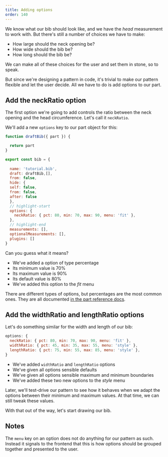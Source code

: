 ```yaml
---
title: Adding options
order: 140
---
```


We know what our bib should look like, and we have the _head_ measurement
to work with. But there's still a number of choices we have to make:

- How large should the neck opening be?
- How wide should the bib be?
- How long should the bib be?

We can make all of these choices for the user and set them in stone, so to speak.

But since we're designing a pattern in code, it's trivial to make our pattern
flexible and let the user decide. All we have to do is add options to our part.

## Add the neckRatio option

The first option we're going to add controls the ratio between the neck opening
and the head circumference. Let's call it `neckRatio`.

We'll add a new `options` key to our part object for this:

```design/src/bib.mjs
function draftBib({ part }) {

  return part
}

export const bib = {
 
  name: 'tutorial.bib',
  draft: draftBib,[],
  from: false,
  hide: {
  self: false,
  from: false,
  after: false
  },
  // highlight-start
  options: {
    neckRatio: { pct: 80, min: 70, max: 90, menu: 'fit' },
  },
  // highlight-end
  measurements: [],
  optionalMeasurements: [],
  plugins: []
}

```

Can you guess what it means?

- We've added a option of type percentage
- Its minimum value is 70%
- Its maximum value is 90%
- Its default value is 80%
- We've added this option to the *fit* menu

<Note>

There are different types of options, but percentages are the most common ones.
They are all documented [in the part reference docs](/reference/api/part/config/options).

</Note>

## Add the widthRatio and lengthRatio options

Let's do something similar for the width and length of our bib:

```design/src/bib.mjs
options: {
  neckRatio: { pct: 80, min: 70, max: 90, menu: 'fit' },
  widthRatio: { pct: 45, min: 35, max: 55, menu: 'style' },
  lengthRatio: { pct: 75, min: 55, max: 85, menu: 'style' },
}
```

- We've added `widthRatio` and `lengthRatio` options
- We've given all options sensible defaults
- We've given all options sensible maximum and minimum boundaries
- We've added these two new options to the *style* menu

Later, we'll test-drive our pattern to see how it behaves when we adapt the options
between their minimum and maximum values. At that time, we can still tweak these values.

With that out of the way, let's start drawing our bib.

## Notes

The `menu` key on an option does not do anything for our pattern as such.
Instead it signals to the frontend that this is how options should be grouped
together and presented to the user.
